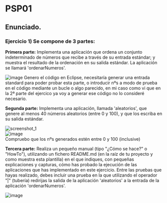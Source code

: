 # PSP01
## Enunciado.
### Ejercicio 1) Se compone de 3 partes:

**Primera parte:** Implementa una aplicación que ordena un conjunto indeterminado de números que recibe a través de su entrada estándar; y muestra el resultado de la ordenación en su salida estándar. La aplicación se llamará 'ordenarNumeros'.

![image](https://user-images.githubusercontent.com/44543081/47614305-1f52ad00-da9e-11e8-883b-35bb52b1dd8d.png)
Genero el código en Eclipse, necesitaría generar una entrada standard para poder probar esta parte, o introducir nºs a modo de prueba en el código mediante un bucle o algo parecido, en mi caso como vi que en la 2ª parte del ejercico ya voy a generar ese código no lo consideré necesario.

**Segunda parte:** Implementa una aplicación, llamada 'aleatorios', que genere al menos 40 números aleatorios (entre 0 y 100), y que los escriba en su salida estándar.

![screenshot_1](https://user-images.githubusercontent.com/44543081/47614287-d6025d80-da9d-11e8-8780-8919de1688b6.png)  
![image](https://user-images.githubusercontent.com/44543081/47614501-08fa2080-daa1-11e8-92a2-719d7c34bfae.png)  
Compruebo que los nºs generados estén entre 0 y 100 (inclusive)

**Tercera parte:** Realiza un pequeño manual (tipo "¿Cómo se hace?" o "HowTo"), utilizando un fichero README.md (en la raíz de tu proyecto y como muestra esta plantilla) en el que indiques, con pequeñas explicaciones y capturas, cómo has probado la ejecución de las aplicaciones que has implementado en este ejercicio. Entre las pruebas que hayas realizado, debes incluir una prueba en la que utilizando el operador "|" (tubería) redirijas la salida de la aplicación 'aleatorios' a la entrada de la aplicación 'ordenarNumeros'.

![image](https://user-images.githubusercontent.com/44543081/47614356-0991b780-da9f-11e8-9306-3407a7e559b7.png)  
